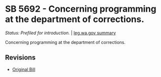 # SB 5692 - Concerning programming at the department of corrections.
*Status: Prefiled for introduction.* | [leg.wa.gov summary](https://app.leg.wa.gov/billsummary?BillNumber=5692&Year=2021)

Concerning programming at the department of corrections.

## Revisions
* [Original Bill](1/)